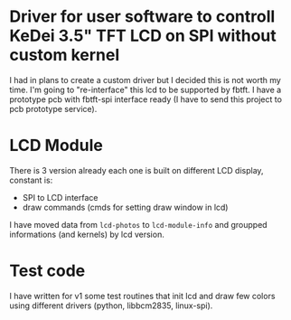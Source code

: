 # Driver for user software to controll KeDei 3.5" TFT LCD on SPI without custom kernel

I had in plans to create a custom driver but I decided this is not worth my time. I'm going to "re-interface" this lcd to be supported by fbtft. I have a prototype pcb with fbtft-spi interface ready (I have to send this project to pcb prototype service).

# LCD Module
There is 3 version already each one is built on different LCD display, constant is:
- SPI to LCD interface
- draw commands (cmds for setting draw window in lcd)

I have moved data from `lcd-photos` to `lcd-module-info` and groupped informations (and kernels) by lcd version.

# Test code
I have written for v1 some test routines that init lcd and draw few colors using different drivers (python, libbcm2835, linux-spi).

